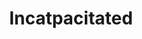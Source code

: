 ---
title: "Incatpacitated"
blurb: "This app provides users with a fun interface to select three different cat characteristics, and based on their choices, will match them with the perfect cat."
image: "/images/ex3.png"
techUsed: [
"JavaScript (fetch function for API data)",
"jQuery library",
"SASS",
"DOM Manipulation",
"PHP"
]
challenges: [
"Utilizing JavaScript's fetch function to grab data from an API was a great way of working with external data sources.",
"Using SASS taught the benefits of variables and modules into styling for more concise code."
]
futureImprovements: [
"Additional cat characteristics.",
"User profiles to keep track of cat preferences."
]
borderColor: "#FFC736"
imageBorderColor: "#9C333E"
---